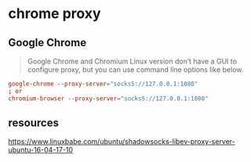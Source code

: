 # chrome proxy

## Google Chrome
> Google Chrome and Chromium Linux version don’t have a GUI to configure proxy, but you can use command line options like below.

```conf
google-chrome --proxy-server="socks5://127.0.0.1:1080"
; or
chromium-browser --proxy-server="socks5://127.0.0.1:1080"
```

## resources
https://www.linuxbabe.com/ubuntu/shadowsocks-libev-proxy-server-ubuntu-16-04-17-10
